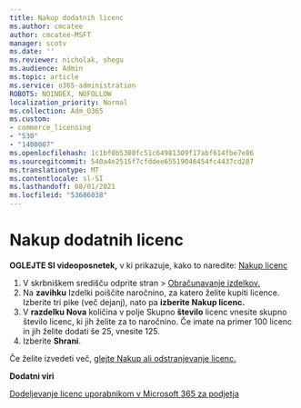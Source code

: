 ```yaml
---
title: Nakup dodatnih licenc
ms.author: cmcatee
author: cmcatee-MSFT
manager: scotv
ms.date: ''
ms.reviewer: nicholak, shegu
ms.audience: Admin
ms.topic: article
ms.service: o365-administration
ROBOTS: NOINDEX, NOFOLLOW
localization_priority: Normal
ms.collection: Adm_O365
ms.custom:
- commerce_licensing
- "530"
- "1400007"
ms.openlocfilehash: 1c1bf0b5380fc51c64981309f17abf614fbe7e86
ms.sourcegitcommit: 540a4e2515f7cfddee65519046454fc4437cd287
ms.translationtype: MT
ms.contentlocale: sl-SI
ms.lasthandoff: 08/01/2021
ms.locfileid: "53686038"
---
```

# <a name="buy-additional-licenses"></a>Nakup dodatnih licenc

**OGLEJTE SI videoposnetek,** v ki prikazuje, kako to naredite: [Nakup licenc](https://go.microsoft.com/fwlink/p/?linkid=2154857)

1. V skrbniškem središču odprite stran  >  [Obračunavanje izdelkov.](https://go.microsoft.com/fwlink/p/?linkid=842054)
2. Na **zavihku** Izdelki poiščite naročnino, za katero želite kupiti licence. Izberite tri pike (več dejanj), nato pa **izberite Nakup licenc.**
3. V **razdelku Nova** količina v polje Skupno **število** licenc vnesite skupno število licenc, ki jih želite za to naročnino. Če imate na primer 100 licenc in jih želite dodati še 25, vnesite 125.
4. Izberite **Shrani**.

Če želite izvedeti več, [glejte Nakup ali odstranjevanje licenc.](/microsoft-365/commerce/licenses/buy-licenses)

**Dodatni viri**

[Dodeljevanje licenc uporabnikom v Microsoft 365 za podjetja](/microsoft-365/admin/manage/assign-licenses-to-users)